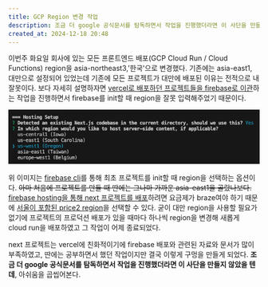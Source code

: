 ```yaml
---
title: GCP Region 변경 작업
description: 조금 더 google 공식문서를 탐독하면서 작업을 진행했더라면 이 사단을 만들지 않았을 텐데
created_at: 2024-12-18 20:48
---
```


이번주 화요일 회사에 있는 모든 프론트엔드 배포(GCP Cloud Run / Cloud Functions) region을 asia-northeast3,'한국'으로 변경했다. 기존에는 asia-east1, 대만으로 설정되어 있었는데 기존에 모든 프로젝트가 대만에 배포된 이유는 전적으로 내 잘못이다. 보다 자세히 설명하자면 [vercel로 배포하던 프로젝트들을 firebase로 이관](https://pancodev.io/article/next/next-deploy-with-firebase-1)하는 작업을 진행하면서 firebase를 init할 때 region을 잘못 입력해주었기 때문이다.

![firebase-init-hosting-region-select.png](image/firebase-init-hosting-region-select.png)

위 이미지는 [firebase cli](https://firebase.google.com/docs/cli)를 통해 최초 프로젝트를 init할 때 region을 선택하는 옵션이다. ~~아마 처음에 프로젝트를 만들 때 딴에는 그나마 가까운 asia-east1을 골랐나보다.~~ [firebase hosting을 통해 next 프로젝트를 배포](https://firebase.google.com/docs/hosting/frameworks/nextjs?_gl=1*tlswz1*_up*MQ..*_ga*MTI0MTUyMzU4MC4xNzM0NTIzNzg5*_ga_CW55HF8NVT*MTczNDUyMzc4OS4xLjAuMTczNDUyMzc4OS4wLjAuMA..)하려면 요금제가 braze여야 하기 때문에 [서울이 포함된 price2 region](https://cloud.google.com/run/pricing?hl=ko#tier-2)을 선택할 수 있다. 굳이 대만 region을 사용할 필요가 없기에 프로젝트의 프로덕션 배포가 있을 때마다 하나씩 region을 변경해 새롭게 cloud run을 배포하였고 그 작업이 어제 종료되었다.

next 프로젝트는 vercel에 친화적이기에 firebase 배포와 관련된 자료와 문서가 많이 부족하였고, 딴에는 공부하면서 했던 작업이지만 결국 이렇게 구멍을 만들게 되었다. **조금 더 google 공식문서를 탐독하면서 작업을 진행했더라면 이 사단을 만들지 않았을 텐데**, 아쉬움을 곱씹어본다.
